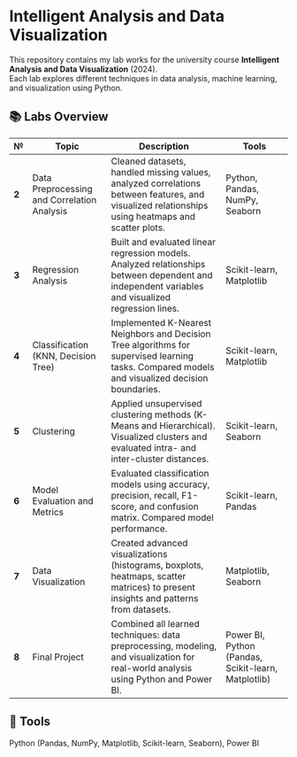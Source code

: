 # Intelligent Analysis and Data Visualization
This repository contains my lab works for the university course **Intelligent Analysis and Data Visualization** (2024).  
Each lab explores different techniques in data analysis, machine learning, and visualization using Python.

## 📚 Labs Overview
| № | Topic | Description | Tools |
|---|-------|-------------|-------|
| **2** | Data Preprocessing and Correlation Analysis | Cleaned datasets, handled missing values, analyzed correlations between features, and visualized relationships using heatmaps and scatter plots. | Python, Pandas, NumPy, Seaborn |
| **3** | Regression Analysis | Built and evaluated linear regression models. Analyzed relationships between dependent and independent variables and visualized regression lines. | Scikit-learn, Matplotlib |
| **4** | Classification (KNN, Decision Tree) | Implemented K-Nearest Neighbors and Decision Tree algorithms for supervised learning tasks. Compared models and visualized decision boundaries. | Scikit-learn, Matplotlib |
| **5** | Clustering | Applied unsupervised clustering methods (K-Means and Hierarchical). Visualized clusters and evaluated intra- and inter-cluster distances. | Scikit-learn, Seaborn |
| **6** | Model Evaluation and Metrics | Evaluated classification models using accuracy, precision, recall, F1-score, and confusion matrix. Compared model performance. | Scikit-learn, Pandas |
| **7** | Data Visualization | Created advanced visualizations (histograms, boxplots, heatmaps, scatter matrices) to present insights and patterns from datasets. | Matplotlib, Seaborn |
| **8** | Final Project | Combined all learned techniques: data preprocessing, modeling, and visualization for real-world analysis using Python and Power BI. | Power BI, Python (Pandas, Scikit-learn, Matplotlib) |

## 🧩 Tools
Python (Pandas, NumPy, Matplotlib, Scikit-learn, Seaborn), Power BI
